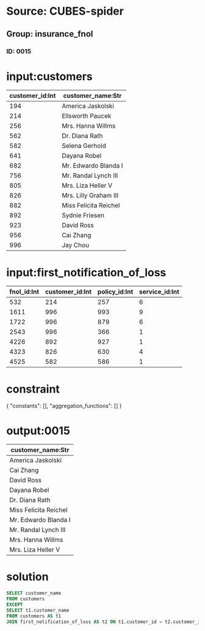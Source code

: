 # Source: CUBES-spider
## Group: insurance_fnol
### ID: 0015

# input:customers

| customer_id:Int | customer_name:Str |
|---|---|
| 194 | America Jaskolski |
| 214 | Ellsworth Paucek |
| 256 | Mrs. Hanna Willms |
| 562 | Dr. Diana Rath |
| 582 | Selena Gerhold |
| 641 | Dayana Robel |
| 682 | Mr. Edwardo Blanda I |
| 756 | Mr. Randal Lynch III |
| 805 | Mrs. Liza Heller V |
| 826 | Mrs. Lilly Graham III |
| 882 | Miss Felicita Reichel |
| 892 | Sydnie Friesen |
| 923 | David Ross |
| 956 | Cai Zhang |
| 996 | Jay Chou |

# input:first_notification_of_loss

| fnol_id:Int | customer_id:Int | policy_id:Int | service_id:Int |
|---|---|---|---|
| 532 | 214 | 257 | 6 |
| 1611 | 996 | 993 | 9 |
| 1722 | 996 | 879 | 6 |
| 2543 | 996 | 366 | 1 |
| 4226 | 892 | 927 | 1 |
| 4323 | 826 | 630 | 4 |
| 4525 | 582 | 586 | 1 |

# constraint

{
  "constants": [],
  "aggregation_functions": []
}

# output:0015

| customer_name:Str |
|---|
| America Jaskolski |
| Cai Zhang |
| David Ross |
| Dayana Robel |
| Dr. Diana Rath |
| Miss Felicita Reichel |
| Mr. Edwardo Blanda I |
| Mr. Randal Lynch III |
| Mrs. Hanna Willms |
| Mrs. Liza Heller V |

# solution

```sql
SELECT customer_name
FROM customers
EXCEPT
SELECT t1.customer_name
FROM customers AS t1
JOIN first_notification_of_loss AS t2 ON t1.customer_id = t2.customer_id
```
